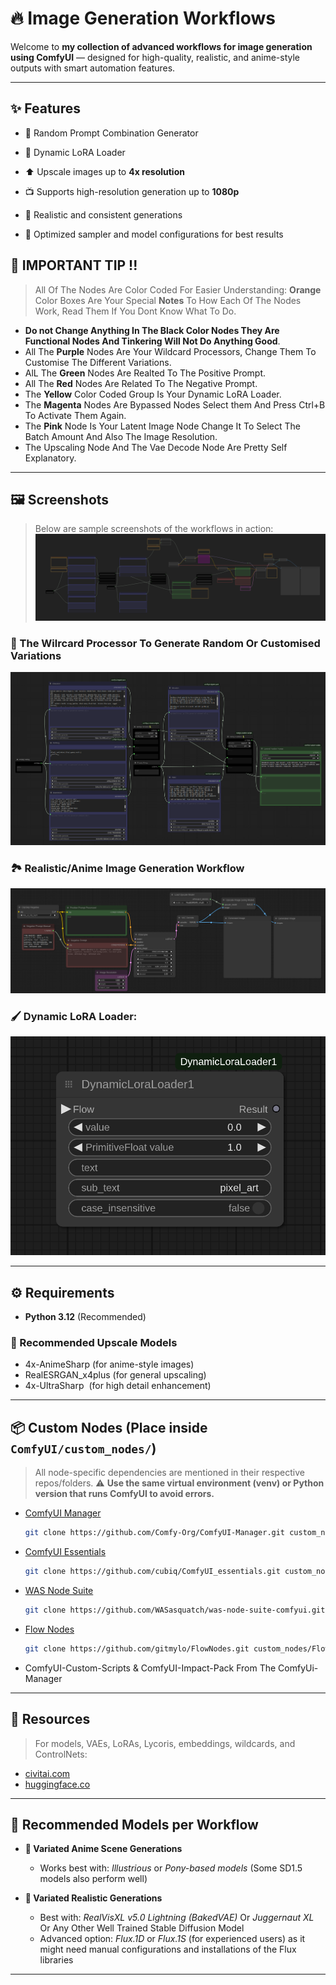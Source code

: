 # 🔥 Image Generation Workflows

Welcome to **my collection of advanced workflows for image generation using ComfyUI** — designed for high-quality, realistic, and anime-style outputs with smart automation features.

---

## ✨ Features

* 🔀 Random Prompt Combination Generator

* 🔀 Dynamic LoRA Loader

* ⬆️ Upscale images up to **4x resolution**

* 📺 Supports high-resolution generation up to **1080p**

* 🧐 Realistic and consistent generations

* 🌺 Optimized sampler and model configurations for best results


## 🧠 IMPORTANT TIP !!

> All Of The Nodes Are Color Coded For Easier Understanding:
> **Orange** Color Boxes Are Your Special **Notes** To How Each Of The Nodes Work, Read Them If You Dont Know What To Do.

* **Do not Change Anything In The Black Color Nodes They Are Functional Nodes And Tinkering Will Not Do Anything Good**.
* All The **Purple** Nodes Are Your Wildcard Processors, Change Them To Customise The Different Variations.
* AlL The **Green** Nodes Are Realted To The Positive Prompt.
* All The **Red** Nodes Are Related To The Negative Prompt.
* The **Yellow** Color Coded Group Is Your Dynamic LoRA Loader.
* The **Magenta** Nodes Are Bypassed Nodes Select them And Press Ctrl+B To Activate Them Again.
* The **Pink** Node Is Your Latent Image Node Change It To Select The Batch Amount And Also The Image Resolution.
* The Upscaling Node And The Vae Decode Node Are Pretty Self Explanatory.

---

## 🖼️ Screenshots

> Below are sample screenshots of the workflows in action:
![Screenshot](assets/FullWorkflow.png)


### 🧬 The Wilrcard Processor To Generate Random Or Customised Variations
![Screenshot](assets/ThePromptGenerator.png)


### 🏞️ Realistic/Anime Image Generation Workflow
![Screenshot](assets/TheImageGenerator.png)


### 🖌️ Dynamic LoRA Loader:
![Screenshot](assets/DynamicLoraLoader.png)

---

## ⚙️ Requirements

* **Python 3.12** (Recommended)

### 🔼 Recommended Upscale Models

* 4x-AnimeSharp (for anime-style images)
* RealESRGAN\_x4plus (for general upscaling)
* 4x-UltraSharp  (for high detail enhancement)

---

## 📦 Custom Nodes (Place inside `ComfyUI/custom_nodes/`)

> All node-specific dependencies are mentioned in their respective repos/folders.
> ⚠️ **Use the same virtual environment (venv) or Python version that runs ComfyUI to avoid errors.**

* [ComfyUI Manager](https://github.com/Comfy-Org/ComfyUI-Manager.git)

  ```bash
  git clone https://github.com/Comfy-Org/ComfyUI-Manager.git custom_nodes/ComfyUI-Manager
  ```

* [ComfyUI Essentials](https://github.com/cubiq/ComfyUI_essentials.git)

  ```bash
  git clone https://github.com/cubiq/ComfyUI_essentials.git custom_nodes/ComfyUI_essentials
  ```

* [WAS Node Suite](https://github.com/WASasquatch/was-node-suite-comfyui.git)

  ```bash
  git clone https://github.com/WASasquatch/was-node-suite-comfyui.git custom_nodes/was-node-suite-comfyui
  ```

* [Flow Nodes](https://github.com/gitmylo/FlowNodes.git)

  ```bash
  git clone https://github.com/gitmylo/FlowNodes.git custom_nodes/FlowNodes
  ```

* ComfyUI-Custom-Scripts & ComfyUI-Impact-Pack From The ComfyUi-Manager

---

## 🧠 Resources

> For models, VAEs, LoRAs, Lycoris, embeddings, wildcards, and ControlNets:

* [civitai.com](https://civitai.com)
* [huggingface.co](https://huggingface.co)

---

## 🧪 Recommended Models per Workflow

* **🎨 Variated Anime Scene Generations**

  * Works best with: *Illustrious* or *Pony-based models* (Some SD1.5 models also perform well)

* **📸 Variated Realistic Generations**

  * Best with: *RealVisXL v5.0 Lightning (BakedVAE)* Or *Juggernaut XL* Or Any Other Well Trained Stable Diffusion Model
  * Advanced option: *Flux.1D* or *Flux.1S* (for experienced users) as it might need manual configurations and installations of the Flux libraries

---
